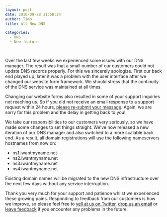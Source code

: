 ```yaml
---
layout: post
date: 2010-09-28 11:58:24
author: Timo
title: All New DNS

categories:
  - DNS
  - New feature

---
```


Over the last few weeks we experienced some issues with our DNS manager. The result was that a small number of our customers could not update DNS records properly. For this we sincerely apologize. First our back end played up, later it was a problem with the user interface after we changed our website form framework. We should stress that the continuity of the DNS service was maintained at all times.

Changing our website forms also resulted in some of your support inquiries not reaching us. So if you did not receive an email response to a support request within 24 hours, [please re-submit your message](https://iwantmyname.com/support). Again, we are sorry for this problem and the delay in getting back to you!

We take our responsibilities to our customers very seriously, so we have made some changes to set things straight. We've now released a new iteration of our DNS manager and also switched to a more scalable back end. As a result, all domain registrations will use the following nameservers hostnames from now on:

* ns1.iwantmyname.net
* ns2.iwantmyname.net
* ns3.iwantmyname.net
* ns4.iwantmyname.net

Existing domain names will be migrated to the new DNS infrastructure over the next few days without any service interruption.

Thank you very much for your support and patience whilst we experienced these growing pains. Responding to feedback from our customers is how we improve, so please feel free to [yell at us on Twitter](https://twitter.com/iwantmyname), [drop us an email](https://iwantmyname.com/support) or [leave feedback](http://feedback.iwantmyname.com) if you encounter any problems in the future.
